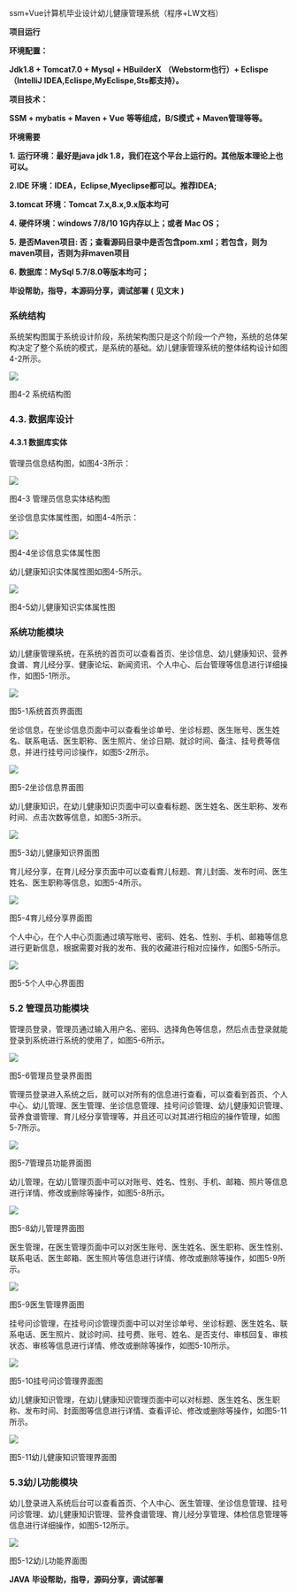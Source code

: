 ssm+Vue计算机毕业设计幼儿健康管理系统（程序+LW文档）

**项目运行**

**环境配置：**

**Jdk1.8 + Tomcat7.0 + Mysql + HBuilderX** **（Webstorm也行）+ Eclispe（IntelliJ
IDEA,Eclispe,MyEclispe,Sts都支持）。**

**项目技术：**

**SSM + mybatis + Maven + Vue** **等等组成，B/S模式 + Maven管理等等。**

**环境需要**

**1.** **运行环境：最好是java jdk 1.8，我们在这个平台上运行的。其他版本理论上也可以。**

**2.IDE** **环境：IDEA，Eclipse,Myeclipse都可以。推荐IDEA;**

**3.tomcat** **环境：Tomcat 7.x,8.x,9.x版本均可**

**4.** **硬件环境：windows 7/8/10 1G内存以上；或者 Mac OS；**

**5.** **是否Maven项目: 否；查看源码目录中是否包含pom.xml；若包含，则为maven项目，否则为非maven项目**

**6.** **数据库：MySql 5.7/8.0等版本均可；**

**毕设帮助，指导，本源码分享，调试部署** **(** **见文末** **)**

### 系统结构

系统架构图属于系统设计阶段，系统架构图只是这个阶段一个产物，系统的总体架构决定了整个系统的模式，是系统的基础。幼儿健康管理系统的整体结构设计如图4-2所示。

![](./res/d1ce16d4e1ef4bf9b76c5810f3d783e8.png)

图4-2 系统结构图

### 4.3. 数据库设计

#### 4.3.1 数据库实体

管理员信息结构图，如图4-3所示：

![](./res/46c11d50672b42f49427e03df91a46f7.png)

图4-3 管理员信息实体结构图

坐诊信息实体属性图，如图4-4所示：

![](./res/d332798e287f42468131b035b39b168f.png)

图4-4坐诊信息实体属性图

幼儿健康知识实体属性图如图4-5所示。

![](./res/fd3a2290c13049d0b9574f6b4aa255a3.png)

图4-5幼儿健康知识实体属性图

### 系统功能模块

幼儿健康管理系统，在系统的首页可以查看首页、坐诊信息、幼儿健康知识、营养食谱、育儿经分享、健康论坛、新闻资讯、个人中心、后台管理等信息进行详细操作，如图5-1所示。

![](./res/205977ae0042402689d80f193c832d1c.png)

图5-1系统首页界面图

坐诊信息，在坐诊信息页面中可以查看坐诊单号、坐诊标题、医生账号、医生姓名、联系电话、医生职称、医生照片、坐诊日期、就诊时间、备注、挂号费等信息，并进行挂号问诊操作，如图5-2所示。

![](./res/d48da2fc13e2485298197e6d283e9e0f.png)

图5-2坐诊信息界面图

幼儿健康知识，在幼儿健康知识页面中可以查看标题、医生姓名、医生职称、发布时间、点击次数等信息，如图5-3所示。

![](./res/d1567c23470b4101a7c65e2ed576b36c.png)

图5-3幼儿健康知识界面图

育儿经分享，在育儿经分享页面中可以查看育儿标题、育儿封面、发布时间、医生姓名、医生职称等信息，如图5-4所示。

![](./res/f312c6230ba941c58f033870ad495562.png)

图5-4育儿经分享界面图

个人中心，在个人中心页面通过填写账号、密码、姓名、性别、手机、邮箱等信息进行更新信息，根据需要对我的发布、我的收藏进行相对应操作，如图5-5所示。

![](./res/b1e7a6eee4c74163a9a4fe7636773b2c.png)

图5-5个人中心界面图

### 5.2 管理员功能模块

管理员登录，管理员通过输入用户名、密码、选择角色等信息，然后点击登录就能登录到系统进行系统的使用了，如图5-6所示。

![](./res/0d7bb10300374d9db54dd5cab99014e4.png)

图5-6管理员登录界面图

管理员登录进入系统之后，就可以对所有的信息进行查看，可以查看到首页、个人中心、幼儿管理、医生管理、坐诊信息管理、挂号问诊管理、幼儿健康知识管理、营养食谱管理、育儿经分享管理等，并且还可以对其进行相应的操作管理，如图5-7所示。

![](./res/b28718f62b174d1fb4c9ce5f4ac75705.png)

图5-7管理员功能界面图

幼儿管理，在幼儿管理页面中可以对账号、姓名、性别、手机、邮箱、照片等信息进行详情、修改或删除等操作，如图5-8所示。

![](./res/bd08d60c49ce4402b7fae77c39340ea7.png)

图5-8幼儿管理界面图

医生管理，在医生管理页面中可以对医生账号、医生姓名、医生职称、医生性别、联系电话、医生邮箱、医生照片等信息进行详情、修改或删除等操作，如图5-9所示。

![](./res/c6df7f633b8240599d839a5bc3e45544.png)

图5-9医生管理界面图

挂号问诊管理，在挂号问诊管理页面中可以对坐诊单号、坐诊标题、医生姓名、联系电话、医生照片、就诊时间、挂号费、账号、姓名、是否支付、审核回复、审核状态、审核等信息进行详情、修改或删除等操作，如图5-10所示。

![](./res/b8713f406d274060af6a2c006fd38068.png)

图5-10挂号问诊管理界面图

幼儿健康知识管理，在幼儿健康知识管理页面中可以对标题、医生姓名、医生职称、发布时间、封面图等信息进行详情、查看评论、修改或删除等操作，如图5-11所示。

![](./res/cd916d45712845648fd47c15d500377f.png)

图5-11幼儿健康知识管理界面图

### 5.3幼儿功能模块

幼儿登录进入系统后台可以查看首页、个人中心、医生管理、坐诊信息管理、挂号问诊管理、幼儿健康知识管理、营养食谱管理、育儿经分享管理、体检信息管理等信息进行详细操作，如图5-12所示。

![](./res/24dfc727d1a847bd93bb5372b9744456.png)

图5-12幼儿功能界面图

**JAVA** **毕设帮助，指导，源码分享，调试部署**


